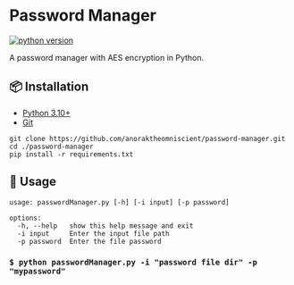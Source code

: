 # Password Manager

[![python version](https://img.shields.io/badge/Python-3.10%2B-brightgreen)](https://www.python.org/downloads/)

A password manager with AES encryption in Python.

## 📦 Installation

- [Python 3.10+](https://www.python.org/downloads/)
- [Git](https://git-scm.com/downloads)

```
git clone https://github.com/anoraktheomniscient/password-manager.git
cd ./password-manager
pip install -r requirements.txt
```
## 🎲 Usage
```
usage: passwordManager.py [-h] [-i input] [-p password]

options:
  -h, --help   show this help message and exit
  -i input     Enter the input file path
  -p password  Enter the file password
```

### `$ python passwordManager.py -i "password file dir" -p "mypassword"`
